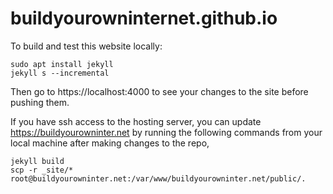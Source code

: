 # buildyourowninternet.github.io

To build and test this website locally:  
```
sudo apt install jekyll 
jekyll s --incremental
```
Then go to https://localhost:4000 to see your changes to the site before pushing them.  

If you have ssh access to the hosting server, you can update https://buildyourowninter.net by running the following commands from your local machine after making changes to the repo,

```
jekyll build
scp -r _site/* root@buildyourowninter.net:/var/www/buildyourowninter.net/public/.
```

